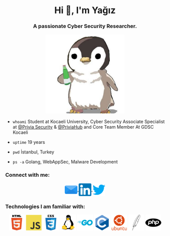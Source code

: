 <h1 align="center">Hi 👋, I'm Yağız</h1>

<h3 align="center">A passionate Cyber Security Researcher.</h3>

<p align="center"><img src="images/peng.jpg" height="250" width="250"></p>

- `whoami` Student at Kocaeli University, Cyber Security Associate Specialist at <a href="https://www.priviasecurity.com/en/">@Privia Security</a> & <a href="https://priviahub.com/">@PriviaHub</a> and Core Team Member At GDSC Kocaeli

- `uptime` 19 years

- `pwd` İstanbul, Turkey

- `ps -a` Golang, WebAppSec, Malware Development

<h3 align="left">Connect with me:</h3>

<p align="center">
	<a href="mailto:ybilgili@protonmail.com" target="_blank">
		<img align="center" src="images/contacts/email.svg" alt="email" height="40" width="40" />
	</a>
	<a href="https://www.linkedin.com/in/yagiz1337/" target="_blank"">
		<img align="center" src="images/contacts/linkedin.svg" alt="linkedin" height="40" width="40" />
	</a>
	<a href="https://twitter.com/yagiz_404" target="_blank"> 
		<img align="center" src="images/contacts/twitter.svg" alt="twitter" height="40" width="40" />
    	</a>
</p>

<h3 align="left">Technologies I am familiar with:</h3>
<p align="center">
		<img align="center" src="https://raw.githubusercontent.com/devicons/devicon/master/icons/html5/html5-original-wordmark.svg" alt="devicon" height="50" width="50" />
        <img align="center" src="https://raw.githubusercontent.com/devicons/devicon/master/icons/javascript/javascript-original.svg" alt="devicon" height="50" width="50" />
		<img align="center" src="https://raw.githubusercontent.com/devicons/devicon/master/icons/css3/css3-original-wordmark.svg" alt="devicon" height="50" width="50" />
		<img align="center" src="https://raw.githubusercontent.com/devicons/devicon/master/icons/linux/linux-original.svg" alt="devicon" height="50" width="50" />
		<img align="center" src="https://raw.githubusercontent.com/devicons/devicon/1119b9f84c0290e0f0b38982099a2bd027a48bf1/icons/go/go-original-wordmark.svg" alt="devicon" height="50" width="50" />
		<img align="center" src="https://raw.githubusercontent.com/devicons/devicon/1119b9f84c0290e0f0b38982099a2bd027a48bf1/icons/c/c-original.svg" alt="devicon" height="50" width="50" />
		<img align="center" src="https://raw.githubusercontent.com/devicons/devicon/1119b9f84c0290e0f0b38982099a2bd027a48bf1/icons/ubuntu/ubuntu-plain-wordmark.svg" alt="devicon" height="50" width="50" />
		<img align="center" src="https://raw.githubusercontent.com/devicons/devicon/1119b9f84c0290e0f0b38982099a2bd027a48bf1/icons/apache/apache-line.svg" alt="devicon" height="50" width="50" />
		<img align="center" src="https://raw.githubusercontent.com/devicons/devicon/1119b9f84c0290e0f0b38982099a2bd027a48bf1/icons/php/php-plain.svg" alt="devicon" height="50" width="50" />
			
</p>

<!--END_SECTION:waka-->
